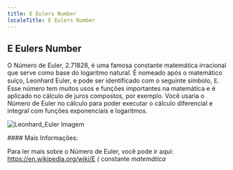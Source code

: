 ```yaml
---
title: E Eulers Number
localeTitle: E Eulers Number
---
```

## E Eulers Number

O Número de Euler, 2.71828, é uma famosa constante matemática irracional que serve como base do logaritmo natural. É nomeado após o matemático suíço, Leonhard Euler, e pode ser identificado com o seguinte símbolo, ℇ. Esse número tem muitos usos e funções importantes na matemática e é aplicado no cálculo de juros compostos, por exemplo. Você usaria o Número de Euler no cálculo para poder executar o cálculo diferencial e integral com funções exponenciais e logaritmos.

![Leonhard_Euler Imagem](https://github.com/TomerPacific/fccGuideImages/blob/master/Leonhard_Euler.jpg?raw=true)

\#### Mais Informações:

Para ler mais sobre o Número de Euler, você pode ir aqui: https://en.wikipedia.org/wiki/E _(_ constante _matemática_